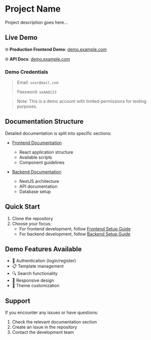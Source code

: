 # Project Name

Project description goes here...

## Live Demo

🌐 **Production Frontend Demo**: [demo.example.com](https://form-builder.monster)

🌐 **API Docs**: [demo.example.com](https://form-builder.monster/form-builder-backend/docs)

### Demo Credentials

> Email: `user@mail.com`
>
> Password: `aaAA@123`


> Note: This is a demo account with limited permissions for testing purposes.

## Documentation Structure

Detailed documentation is split into specific sections:

- [Frontend Documentation](./frontend/README.md)
    - React application structure
    - Available scripts
    - Component guidelines

- [Backend Documentation](./backend/README.md)
    - NestJS architecture
    - API documentation
    - Database setup

## Quick Start

1. Clone the repository
2. Choose your focus:
    - For frontend development, follow [Frontend Setup Guide](./frontend/README.md#setup)
    - For backend development, follow [Backend Setup Guide](./backend/README.md#setup)

## Demo Features Available

- 👥 Authentication (login/register)
- 📋 Template management
- 🔍 Search functionality
- 📱 Responsive design
- 🎨 Theme customization

## Support

If you encounter any issues or have questions:

1. Check the relevant documentation section
2. Create an issue in the repository
3. Contact the development team

